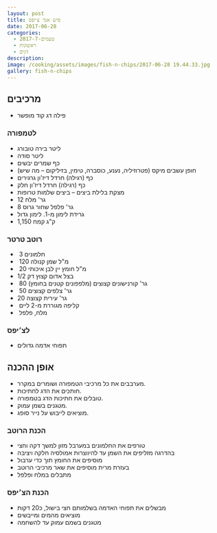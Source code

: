 ```yaml
---
layout: post
title: פיש אנד צ׳יפס
date: 2017-06-28
categories:
  - טעמים-2017-7
  - ראשונות
  - דגים
description: 
image: /cooking/assets/images/fish-n-chips/2017-06-28 19.44.33.jpg
gallery: fish-n-chips
---
```


## מרכיבים

- ‬פילה דג קוד מופשר

### לטמפורה

- ליטר בירה טובורג
- ליטר סודה
- כף שמרים יבשים
- חופן עשבים מיקס (פטרוזיליה, נענע, כוסברה, טימין, בזיליקום – מה שיש)
- כף (רגילה) חרדל דיז'ון גרגירים
- כף (רגילה) חרדל דיז'ון חלק
- מצקת בלילת ביצים – ביצים שלמות טרופות
-  12 גר' מלח
- 8 גר' פלפל שחור גרוס
- גרידת לימון מ-1. לימון גדול
- 1,150 ק"ג קמח

### רוטב טרטר

-  3 חלמונים
-  120 מ"ל שמן קנולה
-  20 מ"ל חומץ יין לבן איכותי 
- 1/2 בצל אדום קצוץ דק
-  80 גר' קורנישונים קצוצים (מלפפונים קטנים בחומץ)
-  50 גר' צלפים קצוצים 
- 20 גר' עירית קצוצה
-  קליפה מגוררת מ-2 ליים
-  מלח, פלפל
 
### לצ׳יפס

- תפוחי אדמה גדולים


## אופן ההכנה

- מערבבים את כל מרכיבי הטמפורה ושומרים במקרר.
- חותכים את הדג לחתיכות.
- טובלים את חתיכות הדג בטמפורה.
- מטגנים בשמן עמוק.
- מוציאים לייבוש על נייר סופג.

### הכנת הרוטב

- טורפים את החלמונים במערבל מזון למשך דקה וחצי
- בהדרגה מזליפים את השמן עד להיווצרות אמולסיה חלקה ויציבה
- מוסיפים את החומץ תוך כדי ערבול
- בעזרת מרית מוסיפים את שאר מרכיבי הרוטב
- מתבלים במלח ופלפל

### הכנת הצ׳יפס
- מבשלים את תפוחי האדמה בשלמותם חצי בישול, כ20 דקות
- מוציאים מהמים ומייבשים
- מטגנים בשמם עמוק עד להשחמה
